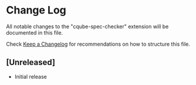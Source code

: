 # Change Log

All notable changes to the "cqube-spec-checker" extension will be documented in this file.

Check [Keep a Changelog](http://keepachangelog.com/) for recommendations on how to structure this file.

## [Unreleased]

- Initial release